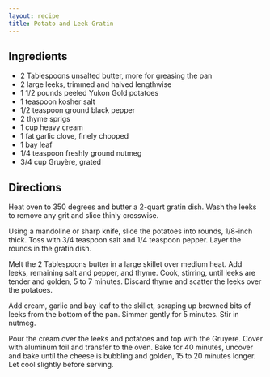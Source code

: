 ```yaml
---
layout: recipe
title: Potato and Leek Gratin
---
```


## Ingredients

* 2 Tablespoons unsalted butter, more for greasing the pan
* 2 large leeks, trimmed and halved lengthwise
* 1 1/2 pounds peeled Yukon Gold potatoes
* 1 teaspoon kosher salt
* 1/2 teaspoon ground black pepper
* 2 thyme sprigs
* 1 cup heavy cream
* 1 fat garlic clove, finely chopped
* 1 bay leaf
* 1/4 teaspoon freshly ground nutmeg
* 3/4 cup Gruyère, grated

## Directions

Heat oven to 350 degrees and butter a 2-quart gratin dish. Wash the
leeks to remove any grit and slice thinly crosswise.

Using a mandoline or sharp knife, slice the potatoes into rounds,
1/8-inch thick. Toss with 3/4 teaspoon salt and 1/4 teaspoon pepper.
Layer the rounds in the gratin dish.

Melt the 2 Tablespoons butter in a large skillet over medium heat. Add
leeks, remaining salt and pepper, and thyme. Cook, stirring, until leeks
are tender and golden, 5 to 7 minutes. Discard thyme and scatter the
leeks over the potatoes.

Add cream, garlic and bay leaf to the skillet, scraping up browned bits
of leeks from the bottom of the pan. Simmer gently for 5 minutes. Stir
in nutmeg.

Pour the cream over the leeks and potatoes and top with the Gruyère.
Cover with aluminum foil and transfer to the oven. Bake for 40 minutes,
uncover and bake until the cheese is bubbling and golden, 15 to 20
minutes longer. Let cool slightly before serving.
